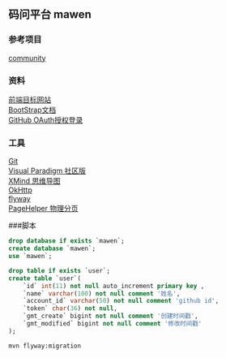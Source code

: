 ## 码问平台 mawen

### 参考项目  
[community](https://github.com/codedrinker/community)

### 资料
[前端目标网站](https://elasticsearch.cn/)  
[BootStrap文档](https://v3.bootcss.com/)  
[GitHub OAuth授权登录](https://developer.github.com/apps/building-oauth-apps/creating-an-oauth-app/)
### 工具
[Git](https://git-scm.com/)  
[Visual Paradigm 社区版](https://www.visual-paradigm.com/cn/)  
[XMind 思维导图](https://www.xmind.cn/)    
[OkHttp](https://square.github.io/okhttp/)  
[flyway]()  
[PageHelper 物理分页](https://github.com/pagehelper/Mybatis-PageHelper) 

###脚本
```sql
drop database if exists `mawen`;
create database `mawen`;
use `mawen`;

drop table if exists `user`;
create table `user`(
    `id` int(11) not null auto_increment primary key ,
    `name` varchar(100) not null comment '姓名',
    `account_id` varchar(50) not null comment 'github id',
    `token` char(36) not null,
    `gmt_create` bigint not null comment '创建时间戳',
    `gmt_modified` bigint not null comment '修改时间戳'
);

```  

```bash
mvn flyway:migration
```